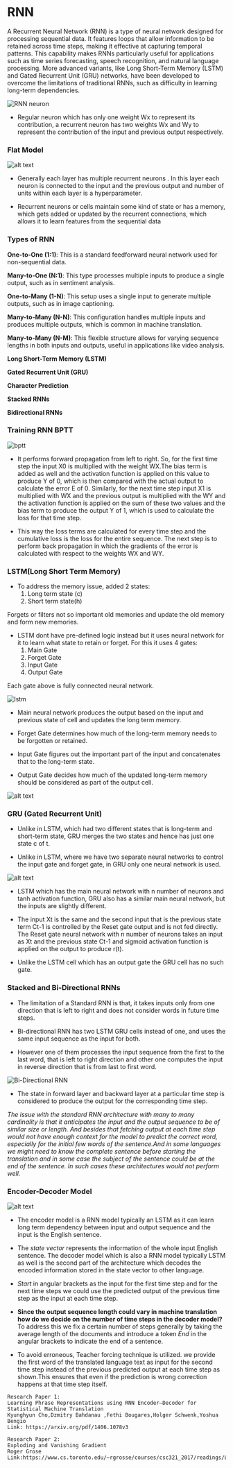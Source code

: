 # RNN

A Recurrent Neural Network (RNN) is a type of neural network designed for processing sequential data. It features loops that allow information to be retained across time steps, making it effective at capturing temporal patterns. This capability makes RNNs particularly useful for applications such as time series forecasting, speech recognition, and natural language processing. More advanced variants, like Long Short-Term Memory (LSTM) and Gated Recurrent Unit (GRU) networks, have been developed to overcome the limitations of traditional RNNs, such as difficulty in learning long-term dependencies.

![RNN neuron](assests/RNN1.jpg)

- Regular neuron which has only one weight Wx to represent its contribution, a recurrent neuron has two weights Wx and Wy to represent the contribution of the input and previous output respectively.


### Flat Model

![alt text](flattenmodel.png)

-   Generally each layer has multiple recurrent neurons . In this layer each neuron is connected to the input and the previous output and number of units within each layer is a hyperparameter. 

- Recurrent neurons or cells maintain some kind of 
state or has a memory, which gets added or updated by the recurrent connections, which allows it to learn features from the sequential data

### Types of RNN 

**One-to-One (1:1)**: This is a standard feedforward neural network used for non-sequential data.

**Many-to-One (N:1)**: This type processes multiple inputs to produce a single output, such as in sentiment analysis.

**One-to-Many (1-N)**: This setup uses a single input to generate multiple outputs, such as in image captioning.

**Many-to-Many (N-N)**: This configuration handles multiple inputs and produces multiple outputs, which is common in machine translation.

**Many-to-Many (N-M)**: This flexible structure allows for varying sequence lengths in both inputs and outputs, useful in applications like video analysis.

**Long Short-Term Memory (LSTM)**

**Gated Recurrent Unit (GRU)**

**Character Prediction**

**Stacked RNNs**

**Bidirectional RNNs**

### Training RNN BPTT

![bptt](assests/bptt.jpg)

- It performs forward propagation from left to right. So, for the first time step the input X0 is multiplied with the weight WX.The bias term is added as well and the activation function is applied on this value to produce Y of 0, which is then compared with the actual output to calculate the error E of 0. Similarly, for the next time step input X1 is multiplied with WX and the previous output is multiplied with the WY and the activation function is applied on the sum of these two values and the bias term to produce the output Y of 1, which is used to calculate the loss for that time step.

- This way the loss terms are calculated for every time step and the cumulative loss is the loss for the entire sequence. The next step is to perform back propagation in which the gradients of the error is calculated with respect to the weights WX and WY.

### LSTM(Long Short Term Memory)

- To address the memory issue, added 2 states: 
    1) Long term state (c) 
    2) Short term state(h)

Forgets or filters not so important old memories and update the old memory and form  new memories.

- LSTM dont have pre-defined logic instead but it uses neural network for it to learn what state to retain or forget. For this it uses 4 gates: 
    1) Main Gate 
    2) Forget Gate 
    3) Input Gate 
    4) Output Gate

Each gate above is fully connected neural network.

![lstm](assests/lstm.jpg)

-   Main neural network produces the output based on the input and previous state of cell and updates the long term memory.

- Forget Gate determines how much of the long-term memory needs to be forgotten or retained.

- Input Gate figures out the important part of the input and concatenates that to the long-term state.

- Output Gate decides how much of the updated long-term memory should be considered as part of the output cell.

![alt text](assests/lstm1.jpg)


### GRU (Gated Recurrent Unit)

- Unlike in LSTM, which had two different states that is long-term and short-term state, GRU merges the two states and hence has just one state c of t.

- Unlike in LSTM, where we have two separate neural networks to control the input gate 
and forget gate, in GRU only one neural network is used.

![alt text](assests/gru.jpg)

- LSTM which has the main neural network with n number of neurons and tanh activation 
function, GRU also has a similar main neural network, but the inputs are slightly 
different.

- The input Xt is the same and the second input that is the previous state term Ct-1 is 
controlled by the Reset gate output and is not fed directly. The Reset gate neural network with n number of neurons takes an input as Xt and the previous state Ct-1 and sigmoid activation function is applied on the output to produce r(t).

- Unlike the LSTM cell which has an output gate the GRU cell has no such gate.

### Stacked and Bi-Directional RNNs

-  The limitation of a Standard RNN is that, it takes inputs only from one direction that is left to right and does not consider words in future time steps.

- Bi-directional RNN has two LSTM GRU cells instead of one, and uses the same input sequence as the input for both.

- However one of them processes the input sequence from the first to the last word, that is left to right direction and other one computes the input in reverse direction that is from last to first word.

![Bi-Directional RNN](assests/bdrnn.jpg)

- The state in forward layer and backward layer at a particular time step is considered to produce the output for the corresponding time step.


*The issue with the standard RNN architecture with many to many cardinality is that it anticipates the input and the output sequence to be of similar size or length. And besides that fetching output at each time step would not have enough context for the model to predict the correct word, especially for the initial few words of the sentence.And in some languages we might need to know the complete sentence before starting the translation and in some case the subject of the sentence could be at the end of the sentence. In such cases these architectures would not perform well.*

### Encoder-Decoder Model

![alt text](assests/encoderdecoder.jpg)


- The encoder model is a RNN model typically an LSTM as it can learn long term 
dependency between input and output sequence and the input is the English sentence.

- The *state vector* represents the information of the whole input English sentence. The decoder model which is also a RNN model typically LSTM as well is the second part of the architecture which decodes the encoded information stored in the state vector to other language.

- *Start* in angular brackets as the input for the first time step and for the next time steps we could use the predicted output of the previous time step as the input at each time step. 

- **Since the output sequence length could vary in machine translation how do we decide on the number of time steps in the decoder model?** To address this we fix a certain number of steps generally by taking the average length of the documents and introduce a token *End* in the angular brackets to indicate the end of a sentence.

- To avoid erroneous, Teacher forcing technique is utilized.  we provide the first word of the translated language text as input for the second time step instead of the previous predicted output at each time step as shown.This ensures that even if the prediction is wrong correction happens at that time step itself.

```
Research Paper 1:
Learning Phrase Representations using RNN Encoder–Decoder for Statistical Machine Translation
Kyunghyun Cho,Dzmitry Bahdanau ,Fethi Bougares,Holger Schwenk,Yoshua Bengio
Link: https://arxiv.org/pdf/1406.1078v3

Research Paper 2: 
Exploding and Vanishing Gradient
Roger Grose
Link:https://www.cs.toronto.edu/~rgrosse/courses/csc321_2017/readings/L15%20Exploding%20and%20Vanishing%20Gradients.pdf

```